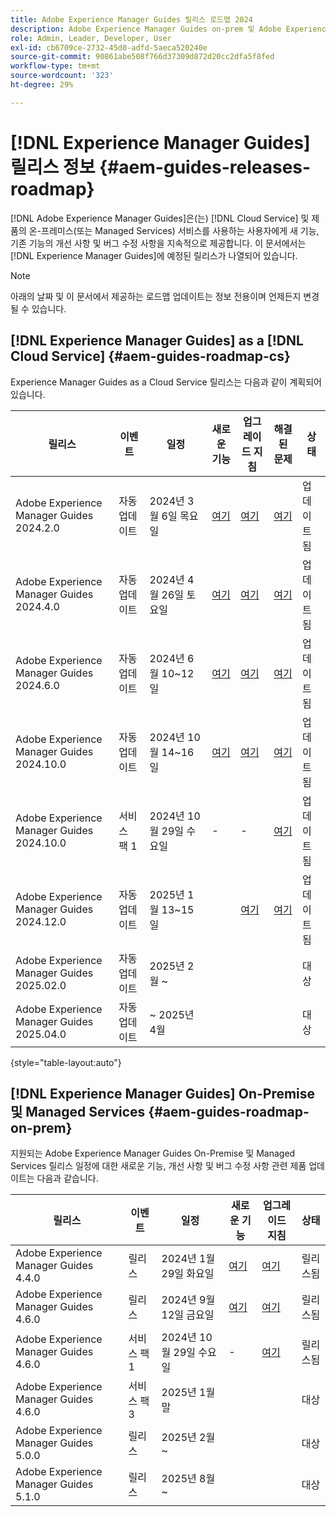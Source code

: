 ```yaml
---
title: Adobe Experience Manager Guides 릴리스 로드맵 2024
description: Adobe Experience Manager Guides on-prem 및 Adobe Experience Manager Guides as a Cloud Service 라이브 및 향후 릴리스에 대한 정보를 얻으십시오
role: Admin, Leader, Developer, User
exl-id: cb6709ce-2732-45d0-adfd-5aeca520240e
source-git-commit: 90861abe508f766d37309d872d20cc2dfa5f8fed
workflow-type: tm+mt
source-wordcount: '323'
ht-degree: 29%

---
```


# [!DNL Experience Manager Guides] 릴리스 정보 {#aem-guides-releases-roadmap}

[!DNL Adobe Experience Manager Guides]은(는) [!DNL Cloud Service] 및 제품의 온-프레미스(또는 Managed Services) 서비스를 사용하는 사용자에게 새 기능, 기존 기능의 개선 사항 및 버그 수정 사항을 지속적으로 제공합니다. 이 문서에서는 [!DNL Experience Manager Guides]에 예정된 릴리스가 나열되어 있습니다.

>[!NOTE]
>
>아래의 날짜 및 이 문서에서 제공하는 로드맵 업데이트는 정보 전용이며 언제든지 변경될 수 있습니다.

## [!DNL Experience Manager Guides] as a [!DNL Cloud Service] {#aem-guides-roadmap-cs}

Experience Manager Guides as a Cloud Service 릴리스는 다음과 같이 계획되어 있습니다.

| 릴리스 | 이벤트 | 일정 | 새로운 기능 | 업그레이드 지침 | 해결된 문제 | 상태 |
|---|---|---|---|---|---|---|
| Adobe Experience Manager Guides 2024.2.0 | 자동 업데이트 | 2024년 3월 6일 목요일 | [여기](whats-new-2024-2-0.md) | [여기](upgrade-instructions-2024-2-0.md) | [여기](fixed-issues-2024-2-0.md) | 업데이트됨 |
| Adobe Experience Manager Guides 2024.4.0 | 자동 업데이트 | 2024년 4월 26일 토요일 | [여기](whats-new-2024-04-0.md) | [여기](upgrade-instructions-2024-04-0.md) | [여기](fixed-issues-2024-04-0.md) | 업데이트됨 |
| Adobe Experience Manager Guides 2024.6.0 | 자동 업데이트 | 2024년 6월 10~12일 | [여기](whats-new-2024-06-0.md) | [여기](upgrade-instructions-2024-06-0.md) | [여기](fixed-issues-2024-06-0.md) | 업데이트됨 |
| Adobe Experience Manager Guides 2024.10.0 | 자동 업데이트 | 2024년 10월 14~16일 | [여기](whats-new-2024-10-0.md) | [여기](upgrade-instructions-2024-10-0.md) | [여기](fixed-issues-2024-10-0.md) | 업데이트됨 |
| Adobe Experience Manager Guides 2024.10.0 | 서비스 팩 1 | 2024년 10월 29일 수요일 | - | - | [여기](fixed-issues-2024-10-0-sp1.md) | 업데이트됨 |
| Adobe Experience Manager Guides 2024.12.0 | 자동 업데이트 | 2025년 1월 13~15일 |  | [여기](upgrade-instructions-2024-12-0.md) | [여기](fixed-issues-2024-12-0.md) | 업데이트됨 |
| Adobe Experience Manager Guides 2025.02.0 | 자동 업데이트 | 2025년 2월 ~ |  |  |  | 대상 |
| Adobe Experience Manager Guides 2025.04.0 | 자동 업데이트 | ~ 2025년 4월 |  |  |  | 대상 |

{style="table-layout:auto"}

## [!DNL Experience Manager Guides] On-Premise 및 Managed Services {#aem-guides-roadmap-on-prem}

지원되는 Adobe Experience Manager Guides On-Premise 및 Managed Services 릴리스 일정에 대한 새로운 기능, 개선 사항 및 버그 수정 사항 관련 제품 업데이트는 다음과 같습니다.

| 릴리스 | 이벤트 | 일정 | 새로운 기능 | 업그레이드 지침 | 상태 |
|---|---|---|---|---|---|
| Adobe Experience Manager Guides 4.4.0 | 릴리스 | 2024년 1월 29일 화요일 | [여기](whats-new-4-4.md) | [여기](upgrade-instructions-4-4.md) | 릴리스됨 |
| Adobe Experience Manager Guides 4.6.0 | 릴리스 | 2024년 9월 12일 금요일 | [여기](whats-new-4-6.md) | [여기](upgrade-instructions-4-6-0.md) | 릴리스됨 |
| Adobe Experience Manager Guides 4.6.0 | 서비스 팩 1 | 2024년 10월 29일 수요일 | - | [여기](upgrade-instructions-4-6-0-sp1.md) | 릴리스됨 |
| Adobe Experience Manager Guides 4.6.0 | 서비스 팩 3 | 2025년 1월 말 |  |  | 대상 |
| Adobe Experience Manager Guides 5.0.0 | 릴리스 | 2025년 2월 ~ |  |  | 대상 |
| Adobe Experience Manager Guides 5.1.0 | 릴리스 | 2025년 8월 ~ |  |  | 대상 |
